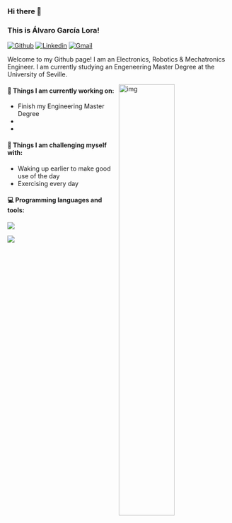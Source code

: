 ### Hi there 👋 
### This is Álvaro García Lora!

[![Github](https://img.shields.io/badge/-Github-000?style=flat&logo=Github&logoColor=white)](https://github.com/aglora)
[![Linkedin](https://img.shields.io/badge/-LinkedIn-blue?style=flat&logo=Linkedin&logoColor=white)](https://www.linkedin.com/in/alvaro-garcia-lora/)
[![Gmail](https://img.shields.io/badge/-Gmail-c14438?style=flat&logo=Gmail&logoColor=white)](mailto:alvarog4lora@gmail.com)

Welcome to my Github page! I am an Electronics, Robotics & Mechatronics Engineer. 
I am currently studying an Engeneering Master Degree at the University of Seville.  

<img align="right" alt="img" src="https://github.com/aglora.jpg" width="50%" height="auto" />


#### 🌱 Things I am currently working on: 
- Finish my Engineering Master Degree  
- 
- 

#### :muscle: Things I am challenging myself with:
- Waking up earlier to make good use of the day
- Exercising every day

#### :computer: Programming languages and tools: 
<p>

 <p>
  <a href="https://skillicons.dev">
    <img src="https://skillicons.dev/icons?i=git,c,cpp,discord,docker,github,html,linux,py,vscode&perline=14" />
  </a>
</p>

[![](https://visitcount.itsvg.in/api?id=aglora&label=Profile%20Views&color=3&icon=5&pretty=true)](https://visitcount.itsvg.in)
